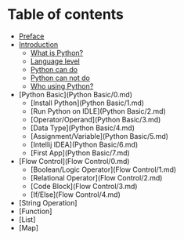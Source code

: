 # Table of contents

* [Preface](README.md)
* [Introduction](Introduction/0.md)
    * [What is Python?](Introduction/1.md)
    * [Language level](Introduction/2.md)
    * [Python can do](Introduction/3.md)
    * [Python can not do](Introduction/4.md)
    * [Who using Python?](Introduction/5.md)
* [Python Basic](Python Basic/0.md)
    * [Install Python](Python Basic/1.md)
    * [Run Python on IDLE](Python Basic/2.md)
    * [Operator/Operand](Python Basic/3.md)
    * [Data Type](Python Basic/4.md)
    * [Assignment/Variable](Python Basic/5.md)
    * [Intellij IDEA](Python Basic/6.md)
    * [First App](Python Basic/7.md)
* [Flow Control](Flow Control/0.md)
    * [Boolean/Logic Operator](Flow Control/1.md)
    * [Relational Operator](Flow Control/2.md)
    * [Code Block](Flow Control/3.md)
    * [If/Else](Flow Control/4.md)
* [String Operation]
* [Function]
* [List]
* [Map]


